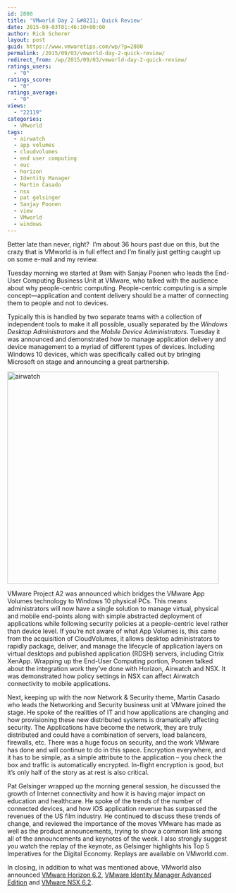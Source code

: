 ```yaml
---
id: 2800
title: 'VMworld Day 2 &#8211; Quick Review'
date: 2015-09-03T01:46:10+00:00
author: Rick Scherer
layout: post
guid: https://www.vmwaretips.com/wp/?p=2800
permalink: /2015/09/03/vmworld-day-2-quick-review/
redirect_from: /wp/2015/09/03/vmworld-day-2-quick-review/
ratings_users:
  - "0"
ratings_score:
  - "0"
ratings_average:
  - "0"
views:
  - "22119"
categories:
  - VMworld
tags:
  - airwatch
  - app volumes
  - cloudvolumes
  - end user computing
  - euc
  - horizon
  - Identity Manager
  - Martin Casado
  - nsx
  - pat gelsinger
  - Sanjay Poonen
  - view
  - VMworld
  - windows
---
```

Better late than never, right?  I&#8217;m about 36 hours past due on this, but the crazy that is VMworld is in full effect and I&#8217;m finally just getting caught up on some e-mail and my review.

Tuesday morning we started at 9am with Sanjay Poonen who leads the End-User Computing Business Unit at VMware, who talked with the audience about why people-centric computing. People-centric computing is a simple concept—application and content delivery should be a matter of connecting them to people and not to devices.

Typically this is handled by two separate teams with a collection of independent tools to make it all possible, usually separated by the _Windows Desktop Administrators_ and the _Mobile Device Administrators_. Tuesday it was announced and demonstrated how to manage application delivery and device management to a myriad of different types of devices. Including Windows 10 devices, which was specifically called out by bringing Microsoft on stage and announcing a great partnership.

<img src="https://www.vmwaretips.com/wp-content/gallery/vmworld2015/airwatch.png" alt="airwatch" width="480" />

VMware Project A2 was announced which bridges the VMware App Volumes technology to Windows 10 physical PCs. This means administrators will now have a single solution to manage virtual, physical and mobile end-points along with simple abstracted deployment of applications while following security policies at a people-centric level rather than device level. If you&#8217;re not aware of what App Volumes is, this came from the acquisition of CloudVolumes, it allows desktop administrators to rapidly package, deliver, and manage the lifecycle of application layers on virtual desktops and published application (RDSH) servers, including Citrix XenApp. Wrapping up the End-User Computing portion, Poonen talked about the integration work they&#8217;ve done with Horizon, Airwatch and NSX. It was demonstrated how policy settings in NSX can affect Airwatch connectivity to mobile applications.

Next, keeping up with the now Network & Security theme, Martin Casado who leads the Networking and Security business unit at VMware joined the stage. He spoke of the realities of IT and how applications are changing and how provisioning these new distributed systems is dramatically affecting security. The Applications have become the network, they are truly distributed and could have a combination of servers, load balancers, firewalls, etc. There was a huge focus on security, and the work VMware has done and will continue to do in this space. Encryption everywhere, and it has to be simple, as a simple attribute to the application &#8211; you check the box and traffic is automatically encrypted. In-flight encryption is good, but it&#8217;s only half of the story as at rest is also critical.

Pat Gelsinger wrapped up the morning general session, he discussed the growth of Internet connectivity and how it is having major impact on education and healthcare. He spoke of the trends of the number of connected devices, and how iOS application revenue has surpassed the revenues of the US film industry. He continued to discuss these trends of change, and reviewed the importance of the moves VMware has made as well as the product announcements, trying to show a common link among all of the announcements and keynotes of the week. I also strongly suggest you watch the replay of the keynote, as Gelsinger highlights his Top 5 Imperatives for the Digital Economy. Replays are available on VMworld.com.

In closing, in addition to what was mentioned above, VMworld also announced <a href="https://blogs.vmware.com/euc/2015/09/vmware-desktop-and-application-updates.html" target="_blank">VMware Horizon 6.2</a>, <a href="https://blogs.vmware.com/euc/2015/09/vmware-identity-manager-advanced-edition.html" target="_blank">VMware Identity Manager Advanced Edition</a> and <a href="https://blogs.vmware.com/networkvirtualization/2015/08/vmware-nsx-6-2.html" target="_blank">VMware NSX 6.2</a>.